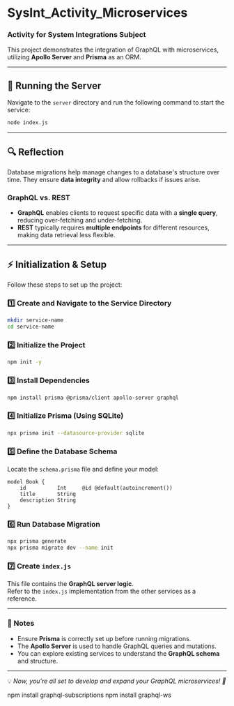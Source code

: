# SysInt_Activity_Microservices
### Activity for System Integrations Subject  

This project demonstrates the integration of GraphQL with microservices, utilizing **Apollo Server** and **Prisma** as an ORM.

---

## 📌 Running the Server  
Navigate to the `server` directory and run the following command to start the service:  
```sh
node index.js
```

---

## 🔍 Reflection  
Database migrations help manage changes to a database's structure over time. They ensure **data integrity** and allow rollbacks if issues arise.  

### GraphQL vs. REST  
- **GraphQL** enables clients to request specific data with a **single query**, reducing over-fetching and under-fetching.  
- **REST** typically requires **multiple endpoints** for different resources, making data retrieval less flexible.  

---

## ⚡ Initialization & Setup  

Follow these steps to set up the project:  

### 1️⃣ Create and Navigate to the Service Directory  
```sh
mkdir service-name
cd service-name
```

### 2️⃣ Initialize the Project  
```sh
npm init -y
```

### 3️⃣ Install Dependencies  
```sh
npm install prisma @prisma/client apollo-server graphql
```

### 4️⃣ Initialize Prisma (Using SQLite)  
```sh
npx prisma init --datasource-provider sqlite
```

### 5️⃣ Define the Database Schema  
Locate the `schema.prisma` file and define your model:  
```prisma
model Book {
    id          Int     @id @default(autoincrement())
    title       String
    description String
}
```

### 6️⃣ Run Database Migration  
```sh
npx prisma generate
npx prisma migrate dev --name init
```

### 7️⃣ Create `index.js`  
This file contains the **GraphQL server logic**.  
Refer to the `index.js` implementation from the other services as a reference.  

---

### 🎯 Notes  
- Ensure **Prisma** is correctly set up before running migrations.  
- The **Apollo Server** is used to handle GraphQL queries and mutations.  
- You can explore existing services to understand the **GraphQL schema** and structure.  

---

💡 *Now, you're all set to develop and expand your GraphQL microservices! 🚀*

npm install graphql-subscriptions
npm install graphql-ws
